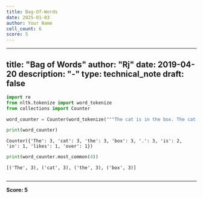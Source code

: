 ```yaml
---
title: Bag-Of-Words
date: 2025-01-03
author: Your Name
cell_count: 6
score: 5
---
```


---
title: "Bag of Words"
author: "Rj"
date: 2019-04-20
description: "-"
type: technical_note
draft: false
---

```python
import re
from nltk.tokenize import word_tokenize
from collections import Counter
```


```python
word_counter = Counter(word_tokenize("""The cat is in the box. The cat likes the box. The box is over the cat."""))
```


```python
print(word_counter)
```

    Counter({'The': 3, 'cat': 3, 'the': 3, 'box': 3, '.': 3, 'is': 2, 'in': 1, 'likes': 1, 'over': 1})



```python
print(word_counter.most_common(4))
```

    [('The', 3), ('cat', 3), ('the', 3), ('box', 3)]



```python

```


---
**Score: 5**